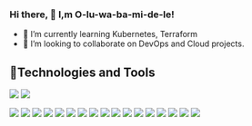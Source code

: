 ### Hi there, 👋 I,m O-lu-wa-ba-mi-de-le!





- 🌱 I’m currently learning Kubernetes, Terraform
- 👯 I’m looking to collaborate on DevOps and Cloud projects.


## 🔧Technologies and Tools
![](https://img.shields.io/badge/Cloud-AWS-informational?style=flat&logo=amazon-aws&logoColor=white&color=035afc)
![](https://img.shields.io/badge/IAC-AWSCloudFormation-informational?style=flat&logo=amazon-aws&logoColor=white&color=035afc)

![](https://img.shields.io/badge/Metric_Dashboard-Grafana-informational?style=flat&logo=grafana&logoColor=white&color=035afc)
![](https://img.shields.io/badge/VCS-Git-informational?style=flat&logo=git&logoColor=white&color=035afc)
![](https://img.shields.io/badge/Code-VanillaJS-informational?style=flat&logo=javascript&logoColor=white&color=035afc)
![](https://img.shields.io/badge/Hub-Github-informational?style=flat&logo=github&logoColor=white&color=035afc)
![](https://img.shields.io/badge/OS-Linux-informational?style=flat&logo=linux&logoColor=white&color=035afc)
![](https://img.shields.io/badge/Reverse_Proxy/Web_Server-Nginx-informational?style=flat&logo=nginx&logoColor=white&color=035afc)
![](https://img.shields.io/badge/Reverse_Proxy/Web_Server-Apache-informational?style=flat&logo=apache&logoColor=white&color=035afc)
![](https://img.shields.io/badge/Container_Runtime-Docker-informational?style=flat&logo=docker&logoColor=white&color=035afc)
![](https://img.shields.io/badge/Shell-Bash-informational?style=flat&logo=gnu-bash&logoColor=white&color=035afc)
![](https://img.shields.io/badge/IaC-Terraform-informational?style=flat&logo=terraform&logoColor=white&color=035afc)
![](https://img.shields.io/badge/CI/CD-Jenkins-informational?style=flat&logo=jenkins&logoColor=white&color=035afc)
![](https://img.shields.io/badge/CI/CD-CircleCI-informational?style=flat&logo=circleci&logoColor=white&color=035afc)
![](https://img.shields.io/badge/Configuration_Management-Ansible-informational?style=flat&logo=ansible&logoColor=white&color=035afc)
![](https://img.shields.io/badge/Code-Python-informational?style=flat&logo=python&logoColor=white&color=2bbc8a)
![](https://img.shields.io/badge/Monitoring-Prometheus-informational?style=flat&logo=prometheus&logoColor=white&color=035afc)
![](https://img.shields.io/badge/Ordchestration_Tool-Kubernetes-informational?style=flat&logo=kubernetes&logoColor=white&color=035afc)
![](https://img.shields.io/badge/Linux-Ubuntu-informational?style=flat&logo=ubuntu&logoColor=white&color=035afc)

